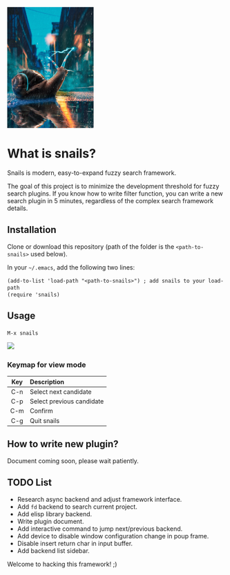 <img src="./images/snails.png" width="200">

# What is snails?
Snails is modern, easy-to-expand fuzzy search framework.

The goal of this project is to minimize the development threshold for fuzzy search plugins.
If you know how to write filter function, you can write a new search plugin in 5 minutes,
regardless of the complex search framework details.

## Installation
Clone or download this repository (path of the folder is the `<path-to-snails>` used below).

In your `~/.emacs`, add the following two lines:
```Elisp
(add-to-list 'load-path "<path-to-snails>") ; add snails to your load-path
(require 'snails)
```

## Usage
```M-x snails```

<img src="./images/screenshot.png">

### Keymap for view mode

| Key        | Description                                                            |
| :--------: | :----                                                                  |
| C-n        | Select next candidate                                                  |
| C-p        | Select previous candidate                                              |
| C-m        | Confirm                                                                |
| C-g        | Quit snails                                                            |

## How to write new plugin?

Document coming soon, please wait patiently.

## TODO List

* Research async backend and adjust framework interface.
* Add ```fd``` backend to search current project.
* Add elisp library backend.
* Write plugin document.
* Add interactive command to jump next/previous backend.
* Add device to disable window configuration change in poup frame.
* Disable insert return char in input buffer.
* Add backend list sidebar.

Welcome to hacking this framework! ;)
